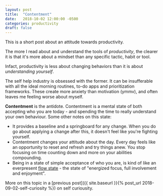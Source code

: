 ```yaml
---
layout: post
title:  "Contentment"
date:   2018-10-02 12:00:00 -0500
categories: productivity
draft: false
---
```


This is a short post about an attitude towards productivity. 

The more I read about and understand the tools of _productivity_, the clearer it is that it's more about a mindset than any specific tactic, habit or tool. 

Infact, productivity is less about changing behaviors than it is about _understanding yourself_.

The self help industry is obsessed with the former. It can be insufferable with all the ideal morning routines, to-do apps and prioritization frameworks. These create more anxiety than motivation (ymmv), and often leaves me feeling worse about myself.

**Contentment** is the antidote. Contentment is a mental state of both accepting who you are today - and spending the time to really understand your own behaviour. Some other notes on this state:

* It provides a baseline and a springboard for any change. When you do go about applying a change after this, it doesn't feel like you're fighting yourself. 
* Contentment changes your attitude about the day. Every day feels like an opportunity to reset and refresh and try things anew. You stop focusing on time counting down and more on your abilities compounding.
* Being in a state of simple acceptance of who you are, is kind of like an everpresent [flow state](https://en.wikipedia.org/wiki/Flow_(psychology)) - the state of "energized focus, full involvement and enjoyment". 

More on this topic in a [previous post]({{ site.baseurl }}{% post_url 2018-09-02-self-curiosity %}) on self curiousity.
